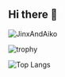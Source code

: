 ## Hi there 👋

![JinxAndAiko](https://github.com/user-attachments/assets/0dd21d09-4c9d-45c2-bfa5-cb8b4b462c67)

![trophy](https://github-profile-trophy.vercel.app/?username=WiseL00k)
<!-- ![Anurag's GitHub stats](https://github-readme-stats.vercel.app/api?username=WiseL00k) -->
![Top Langs](https://github-readme-stats.vercel.app/api/top-langs/?username=WiseL00k)


<!--
**WiseL00k/WiseL00k** is a ✨ _special_ ✨ repository because its `README.md` (this file) appears on your GitHub profile.

Here are some ideas to get you started:

- 🔭 I’m currently working on ...
- 🌱 I’m currently learning ...
- 👯 I’m looking to collaborate on ...
- 🤔 I’m looking for help with ...
- 💬 Ask me about ...
- 📫 How to reach me: ...
- 😄 Pronouns: ...
- ⚡ Fun fact: ...
-->
